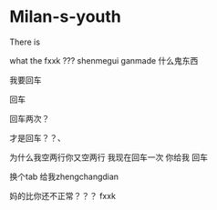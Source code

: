 # Milan-s-youth
There is

what the fxxk
???
shenmegui
ganmade
什么鬼东西


我要回车


回车

回车两次？

才是回车？？、

为什么我空两行你又空两行
我现在回车一次
你给我
回车

换个tab
给我zhengchangdian

妈的比你还不正常？？？
fxxk
